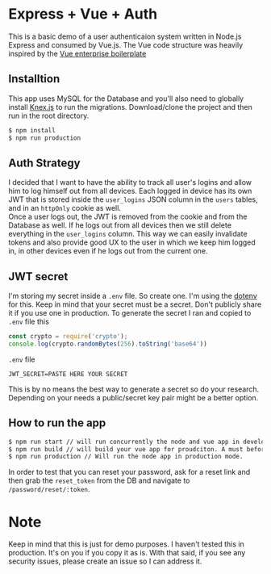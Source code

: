 # Express + Vue + Auth

This is a basic demo of a user authenticaion system written in Node.js Express and consumed by Vue.js.
The Vue code structure was heavily inspired by the [Vue enterprise boilerplate](https://github.com/chrisvfritz/vue-enterprise-boilerplate)

## Installtion
This app uses MySQL for the Database and you'll also need to globally install [Knex.js](https://knexjs.org/#Migrations-CLI) to run the migrations. 
Download/clone the project and then run in the root directory.
```sh
$ npm install
$ npm run production 
```

## Auth Strategy
I decided that I want to have the ability to track all user's logins and allow him to log himself out from all devices. Each logged in device has its own JWT that is stored inside the `user_logins` JSON column in the `users` tables, and in an `httpOnly` cookie as well.  
Once a user logs out, the JWT is removed from the cookie and from the Database as well. If he logs out from all devices then we still delete everything in the `user_logins` column. 
This way we can easily invalidate tokens and also provide good UX to the user in which we keep him logged in, in other devices even if he logs out from the current one. 

## JWT secret
I'm storing my secret inside a `.env` file. So create one. I'm using the [dotenv](https://www.npmjs.com/package/dotenv) for this. Keep in mind that your secret must be a secret. Don't publicly share it if you use one in production. 
To generate the secret I ran and copied to `.env` file this
```js
const crypto = require('crypto');
console.log(crypto.randomBytes(256).toString('base64'))
```
`.env` file
```
JWT_SECRET=PASTE HERE YOUR SECRET
```
This is by no means the best way to generate a secret so do your research. Depending on your needs a public/secret key pair might be a better option. 

## How to run the app
```sh
$ npm run start // will run concurrently the node and vue app in development mode
$ npm run build // will build your vue app for proudciton. A must before you run the next command
$ npm run production // Will run the node app in production mode. 
```

In order to test that you can reset your password, ask for a reset link and then grab the `reset_token` from the DB and navigate to `/password/reset/:token`.

# Note
Keep in mind that this is just for demo purposes. I haven't tested this in production. It's on you if you copy it as is. With that said, if you see any security issues, please create an issue so I can address it. 